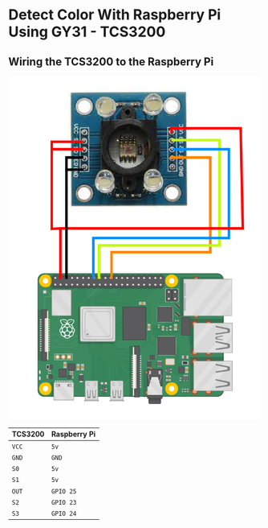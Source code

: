 # Detect Color With Raspberry Pi Using GY31 - TCS3200

## Wiring the TCS3200 to the Raspberry Pi

![reference-dhanush](https://raw.githubusercontent.com/dhanushshettigar/getting-started-with-raspberry-pi/main/images/RPi-TCS.png)

| TCS3200 | Raspberry Pi     |
| :-------- | :------- |
| `VCC` | `5v` |
| `GND` | `GND` |
| `S0` | `5v` |
| `S1` | `5v` |
| `OUT` | `GPIO 25` |
| `S2` | `GPIO 23` |
| `S3` | `GPIO 24` |